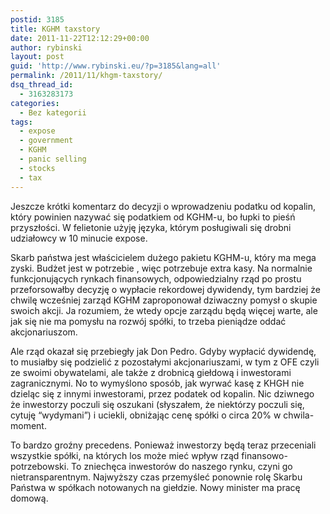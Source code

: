 ```yaml
---
postid: 3185
title: KGHM taxstory
date: 2011-11-22T12:12:29+00:00
author: rybinski
layout: post
guid: 'http://www.rybinski.eu/?p=3185&lang=all'
permalink: /2011/11/khgm-taxstory/
dsq_thread_id:
  - 3163283173
categories:
  - Bez kategorii
tags:
  - expose
  - government
  - KGHM
  - panic selling
  - stocks
  - tax
---
```

Jeszcze krótki komentarz do decyzji o wprowadzeniu podatku od kopalin, który powinien nazywać się podatkiem od KGHM-u, bo łupki to pieśń przyszłości. W felietonie użyję języka, którym posługiwali się drobni udziałowcy w 10 minucie expose.

Skarb państwa jest właścicielem dużego pakietu KGHM-u, który ma mega zyski. Budżet jest w potrzebie , więc potrzebuje extra kasy. Na normalnie funkcjonujących rynkach finansowych, odpowiedzialny rząd po prostu przeforsowałby decyzję o wypłacie rekordowej dywidendy, tym bardziej że chwilę wcześniej zarząd KGHM zaproponował dziwaczny pomysł o skupie swoich akcji. Ja rozumiem, że wtedy opcje zarządu będą więcej warte, ale jak się nie ma pomysłu na rozwój spółki, to trzeba pieniądze oddać akcjonariuszom.

Ale rząd okazał się przebiegły jak Don Pedro. Gdyby wypłacić dywidendę, to musiałby się podzielić z pozostałymi akcjonariuszami, w tym z OFE czyli ze swoimi obywatelami, ale także z drobnicą giełdową i inwestorami zagranicznymi. No to wymyślono sposób, jak wyrwać kasę z KHGH nie dzieląc się z innymi inwestorami, przez podatek od kopalin. Nic dziwnego że inwestorzy poczuli się oszukani (słyszałem, że niektórzy poczuli się, cytuję “wydymani”) i uciekli, obniżając cenę spółki o circa 20% w chwila-moment.

To bardzo groźny precedens. Ponieważ inwestorzy będą teraz przeceniali wszystkie spółki, na których los może mieć wpływ rząd finansowo-potrzebowski. To zniechęca inwestorów do naszego rynku, czyni go nietransparentnym. Najwyższy czas przemyśleć ponownie rolę Skarbu Państwa w spółkach notowanych na giełdzie. Nowy minister ma pracę domową.

